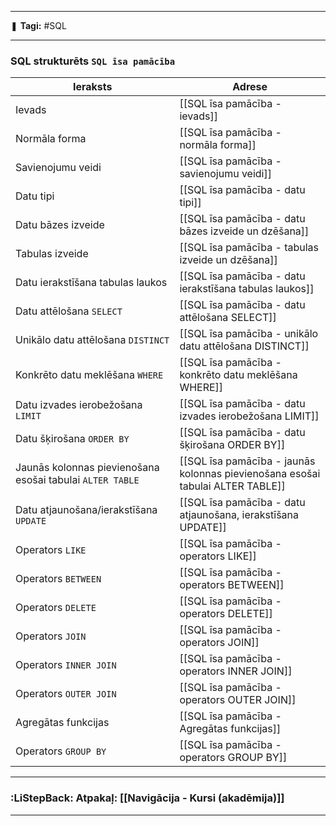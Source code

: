 ___

❚ **Tagi:** #SQL 

---
### SQL strukturēts `SQL īsa pamācība`

|Ieraksts|Adrese|
|---|---|
|Ievads|[[SQL īsa pamācība - ievads]]|
|Normāla forma|[[SQL īsa pamācība - normāla forma]]|
|Savienojumu veidi|[[SQL īsa pamācība - savienojumu veidi]]|
|Datu tipi|[[SQL īsa pamācība - datu tipi]]|
|Datu bāzes izveide|[[SQL īsa pamācība - datu bāzes izveide un dzēšana]]|
|Tabulas izveide|[[SQL īsa pamācība - tabulas izveide un dzēšana]]|
|Datu ierakstīšana tabulas laukos|[[SQL īsa pamācība - datu ierakstīšana tabulas laukos]]|
|Datu attēlošana `SELECT`|[[SQL īsa pamācība - datu attēlošana SELECT]]|
|Unikālo datu attēlošana `DISTINCT`|[[SQL īsa pamācība - unikālo datu attēlošana DISTINCT]]|
|Konkrēto datu meklēšana `WHERE`|[[SQL īsa pamācība - konkrēto datu meklēšana WHERE]]|
|Datu izvades ierobežošana `LIMIT`|[[SQL īsa pamācība - datu izvades ierobežošana LIMIT]]|
|Datu šķirošana `ORDER BY`|[[SQL īsa pamācība - datu šķirošana ORDER BY]]|
|Jaunās kolonnas pievienošana esošai tabulai `ALTER TABLE`|[[SQL īsa pamācība - jaunās kolonnas pievienošana esošai tabulai ALTER TABLE]]|
|Datu atjaunošana/ierakstīšana `UPDATE`|[[SQL īsa pamācība - datu atjaunošana, ierakstīšana UPDATE]]|
|Operators `LIKE`|[[SQL īsa pamācība - operators LIKE]]|
|Operators `BETWEEN`|[[SQL īsa pamācība - operators BETWEEN]]|
|Operators `DELETE`|[[SQL īsa pamācība - operators DELETE]]|
|Operators `JOIN`|[[SQL īsa pamācība - operators JOIN]]|
|Operators `INNER JOIN`|[[SQL īsa pamācība - operators INNER JOIN]]|
|Operators `OUTER JOIN`|[[SQL īsa pamācība - operators OUTER JOIN]]|
|Agregātas funkcijas|[[SQL īsa pamācība - Agregātas funkcijas]]|
|Operators `GROUP BY`|[[SQL īsa pamācība - operators GROUP BY]]|

---
### :LiStepBack: Atpakaļ: [[Navigācija - Kursi (akadēmija)]]

___